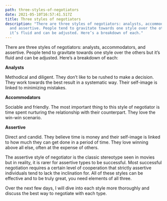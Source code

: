 ```yaml
---
path: three-styles-of-negotiators
date: 2021-05-10T16:57:41.517Z
title: Three styles of negotiators
description: "There are three styles of negotiators: analysts, accommodators,
  and assertive. People tend to gravitate towards one style over the others but
  it’s fluid and can be adjusted. Here’s a breakdown of each."
---
```

There are three styles of negotiators: analysts, accommodators, and assertive. People tend to gravitate towards one style over the others but it’s fluid and can be adjusted. Here’s a breakdown of each:

**Analysts**

Methodical and diligent. They don’t like to be rushed to make a decision. They work towards the best result in a systematic way. Their self-image is linked to minimizing mistakes.

**Accommodators**

Sociable and friendly. The most important thing to this style of negotiator is time spent nurturing the relationship with their counterpart. They love the win-win scenario.

**Assertive**

Direct and candid. They believe time is money and their self-image is linked to how much they can get done in a period of time. They love winning above all else, often at the expense of others.

The assertive style of negotiator is the classic stereotype seen in movies but in reality, it is rarer for assertive types to be successful. Most successful negotiation requires a certain level of cooperation that strictly assertive individuals tend to lack the inclination for. All of these styles can be effective and to be truly great, you need elements of all three.

Over the next few days, I will dive into each style more thoroughly and discuss the best way to negotiate with each type.